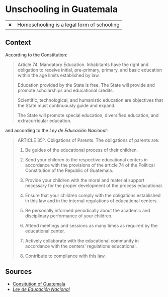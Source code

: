 # Unschooling in Guatemala
| | |
|-|-|
| __✗__ | Homeschooling is a legal form of schooling |

## Context

According to the Constitution:

> Article 74. Mandatory Education. Inhabitants have the right and obligation to receive initial, pre-primary, primary, and basic education within the age limits established by law.
>
> Education provided by the State is free. The State will provide and promote scholarships and educational credits.
>
> Scientific, technological, and humanistic education are objectives that the State must continuously guide and expand.
>
> The State will promote special education, diversified education, and extracurricular education.

and according to the _Ley de Educación Nacional_:

> ARTICLE 35º. Obligations of Parents. The obligations of parents are:
>
> 1. Be guides of the educational process of their children.
>
> 2. Send your children to the respective educational centers in accordance with the provisions of the article 74 of the Political Constitution of the Republic of Guatemala.
>
> 3. Provide your children with the moral and material support necessary for the proper development of the process
> educational.
>
> 4. Ensure that your children comply with the obligations established in this law and in the internal regulations of educational centers.
>
> 5. Be personally informed periodically about the academic and disciplinary performance of your children.
>
> 6. Attend meetings and sessions as many times as required by the educational center.
>
> 7. Actively collaborate with the educational community in accordance with the centers' regulations educational.
>
> 8. Contribute to compliance with this law.

## Sources

* [Consitution of Guatemala](https://www.cijc.org/es/NuestrasConstituciones/GUATEMALA-Constitucion.pdf)
* [_Ley de Educación Nacional_](https://www.mineduc.gob.gt/estadistica/2013/data/Conozcanos/Ley_Educacion_Nacional.pdf)
